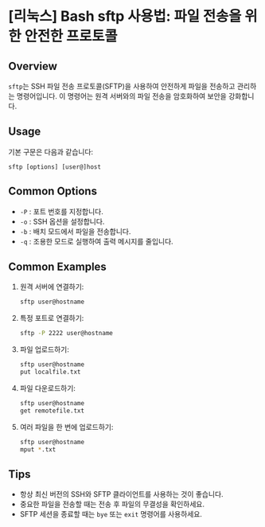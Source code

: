 # [리눅스] Bash sftp 사용법: 파일 전송을 위한 안전한 프로토콜

## Overview
`sftp`는 SSH 파일 전송 프로토콜(SFTP)을 사용하여 안전하게 파일을 전송하고 관리하는 명령어입니다. 이 명령어는 원격 서버와의 파일 전송을 암호화하여 보안을 강화합니다.

## Usage
기본 구문은 다음과 같습니다:
```
sftp [options] [user@]host
```

## Common Options
- `-P` : 포트 번호를 지정합니다.
- `-o` : SSH 옵션을 설정합니다.
- `-b` : 배치 모드에서 파일을 전송합니다.
- `-q` : 조용한 모드로 실행하여 출력 메시지를 줄입니다.

## Common Examples
1. 원격 서버에 연결하기:
   ```bash
   sftp user@hostname
   ```

2. 특정 포트로 연결하기:
   ```bash
   sftp -P 2222 user@hostname
   ```

3. 파일 업로드하기:
   ```bash
   sftp user@hostname
   put localfile.txt
   ```

4. 파일 다운로드하기:
   ```bash
   sftp user@hostname
   get remotefile.txt
   ```

5. 여러 파일을 한 번에 업로드하기:
   ```bash
   sftp user@hostname
   mput *.txt
   ```

## Tips
- 항상 최신 버전의 SSH와 SFTP 클라이언트를 사용하는 것이 좋습니다.
- 중요한 파일을 전송할 때는 전송 후 파일의 무결성을 확인하세요.
- SFTP 세션을 종료할 때는 `bye` 또는 `exit` 명령어를 사용하세요.